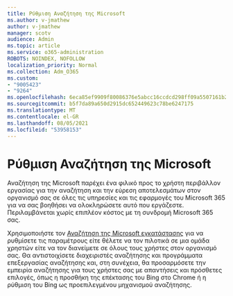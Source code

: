 ```yaml
---
title: Ρύθμιση Αναζήτηση της Microsoft
ms.author: v-jmathew
author: v-jmathew
manager: scotv
audience: Admin
ms.topic: article
ms.service: o365-administration
ROBOTS: NOINDEX, NOFOLLOW
localization_priority: Normal
ms.collection: Adm_O365
ms.custom:
- "9005423"
- "9264"
ms.openlocfilehash: 6eca85ef9909f80086376e5abcc16ccdcd298ff09a5507161b222447d9f690c0
ms.sourcegitcommit: b5f7da89a650d2915dc652449623c78be6247175
ms.translationtype: MT
ms.contentlocale: el-GR
ms.lasthandoff: 08/05/2021
ms.locfileid: "53958153"
---
```

# <a name="set-up-microsoft-search"></a>Ρύθμιση Αναζήτηση της Microsoft

Αναζήτηση της Microsoft παρέχει ένα φιλικό προς το χρήστη περιβάλλον εργασίας για την αναζήτηση και την εύρεση αποτελεσμάτων στον οργανισμό σας σε όλες τις υπηρεσίες και τις εφαρμογές του Microsoft 365 για να σας βοηθήσει να ολοκληρώσετε αυτό που εργάζεστε. Περιλαμβάνεται χωρίς επιπλέον κόστος με τη συνδρομή Microsoft 365 σας.

Χρησιμοποιήστε τον [Αναζήτηση της Microsoft εγκατάστασης](https://go.microsoft.com/fwlink/?linkid=2156919) για να ρυθμίσετε τις παραμέτρους είτε θέλετε να τον πιλοτικά σε μια ομάδα χρηστών είτε να τον διανείμετε σε όλους τους χρήστες στον οργανισμό σας. Θα αντιστοιχίσετε διαχειριστές αναζήτησης και προγράμματα επεξεργασίας αναζήτησης και, στη συνέχεια, θα προσαρμόσετε την εμπειρία αναζήτησης για τους χρήστες σας με απαντήσεις και πρόσθετες επιλογές, όπως η προσθήκη της επέκτασης του Bing στο Chrome ή η ρύθμιση του Bing ως προεπιλεγμένου μηχανισμού αναζήτησης.

